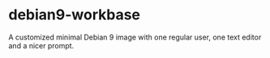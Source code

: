 # debian9-workbase
A customized minimal Debian 9 image with one regular user, one text editor and a nicer prompt.
